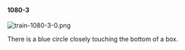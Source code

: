 #### 1080-3
![train-1080-3-0.png](https://github.com/lil-lab/nlvr/raw/master/nlvr/train/images/3/train-1080-3-0.png "train-1080-3-0.png")

There is a blue circle closely touching the bottom of a box.